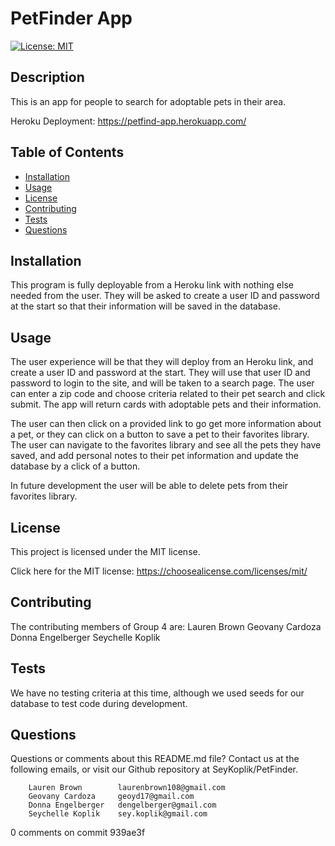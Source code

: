 # PetFinder App
	
  [![License: MIT](https://img.shields.io/badge/License-MIT-yellow.svg)](https://opensource.org/licenses/MIT)

  ## Description 

  This is an app for people to search for adoptable pets in their area.
  
  Heroku Deployment: https://petfind-app.herokuapp.com/

  ## Table of Contents

  * [Installation](#installation)
  * [Usage](#usage) 
  * [License](#license)
  * [Contributing](#contributing)
  * [Tests](#tests)
  * [Questions](#questions)


  ## Installation 

  This program is fully deployable from a Heroku link with nothing else needed from the user.  They will be asked to create a user ID and password at the start so that their information will be saved in the database.

  ## Usage 

  The user experience will be that they will deploy from an Heroku link, and create a user ID and password at the start.  They will use that user ID and password to login to the site, and will be taken to a search page.  The user can enter a zip code and choose criteria related to their pet search and click submit.  The app will return cards with adoptable pets and their information.

  The user can then click on a provided link to go get more information about a pet, or they can click on a button to save a pet to their favorites library.  The user can navigate to the favorites library and see all the pets they have saved, and add personal notes to their pet information and update the database by a click of a button.

  In future development the user will be able to delete pets from their favorites library.

  ## License 

  This project is licensed under the MIT license.

  Click here for the MIT license: https://choosealicense.com/licenses/mit/

  ## Contributing 

  The contributing members of Group 4 are:
        Lauren Brown
        Geovany Cardoza
        Donna Engelberger
        Seychelle Koplik

  ## Tests 

  We have no testing criteria at this time, although we used seeds for our database to test code during development.

  ## Questions 

  Questions or comments about this README.md file? Contact us at the following emails, or visit our Github repository at SeyKoplik/PetFinder.

        Lauren Brown        laurenbrown108@gmail.com
        Geovany Cardoza     geoyd17@gmail.com
        Donna Engelberger   dengelberger@gmail.com
        Seychelle Koplik    sey.koplik@gmail.com


0 comments on commit 939ae3f
